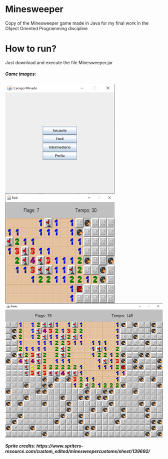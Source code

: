 # Minesweeper
Copy of the Minesweeper game made in Java for my final work in the Object Oriented Programming discipline
# How to run?
Just download and execute the file Minesweeper.jar
<h5>Game images:</h5>
<div style='display:flex; flex-wrap: wrap;'>
  <img style='width: 350px; height: 350px' src="https://github.com/Leudes/minesweeper-poo-discipline/blob/main/res/img1.png">
  <img style='width: 350px; height: 350px' src="https://github.com/Leudes/minesweeper-poo-discipline/blob/main/res/img2.png">
  <img style='width: 700px' src="https://github.com/Leudes/minesweeper-poo-discipline/blob/main/res/img3.png">  
</div>
<h5>Sprite credits: https://www.spriters-resource.com/custom_edited/minesweepercustoms/sheet/139692/</h5>
